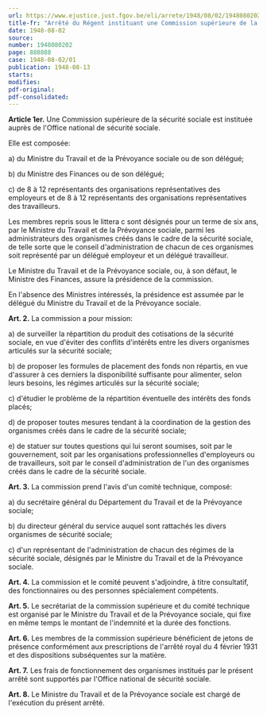 ```yaml
---
url: https://www.ejustice.just.fgov.be/eli/arrete/1948/08/02/1948080202/justel
title-fr: "Arrêté du Régent instituant une Commission supérieure de la sécurité sociale."
date: 1948-08-02
source:
number: 1948080202
page: 888888
case: 1948-08-02/01
publication: 1948-08-13
starts:
modifies:
pdf-original:
pdf-consolidated:
---
```


**Article 1er.** Une Commission supérieure de la sécurité sociale est instituée auprès de l'Office national de sécurité sociale.

Elle est composée:

   a) du Ministre du Travail et de la Prévoyance sociale ou de son délégué;

   b) du Ministre des Finances ou de son délégué;

   c) de 8 à 12 représentants des organisations représentatives des employeurs et de 8 à 12 représentants des organisations représentatives des travailleurs.

Les membres repris sous le littera c sont désignés pour un terme de six ans, par le Ministre du Travail et de la Prévoyance sociale, parmi les administrateurs des organismes créés dans le cadre de la sécurité sociale, de telle sorte que le conseil d'administration de chacun de ces organismes soit représenté par un délégué employeur et un délégué travailleur.

Le Ministre du Travail et de la Prévoyance sociale, ou, à son défaut, le Ministre des Finances, assure la présidence de la commission.

En l'absence des Ministres intéressés, la présidence est assumée par le délégué du Ministre du Travail et de la Prévoyance sociale.

**Art. 2.** La commission a pour mission:

   a) de surveiller la répartition du produit des cotisations de la sécurité sociale, en vue d'éviter des conflits d'intérêts entre les divers organismes articulés sur la sécurité sociale;

   b) de proposer les formules de placement des fonds non répartis, en vue d'assurer à ces derniers la disponibilité suffisante pour alimenter, selon leurs besoins, les régimes articulés sur la sécurité sociale;

   c) d'étudier le problème de la répartition éventuelle des intérêts des fonds placés;

   d) de proposer toutes mesures tendant à la coordination de la gestion des organismes créés dans le cadre de la sécurité sociale;

   e) de statuer sur toutes questions qui lui seront soumises, soit par le gouvernement, soit par les organisations professionnelles d'employeurs ou de travailleurs, soit par le conseil d'administration de l'un des organismes créés dans le cadre de la sécurité sociale.

**Art. 3.** La commission prend l'avis d'un comité technique, composé:

   a) du secrétaire général du Département du Travail et de la Prévoyance sociale;

   b) du directeur général du service auquel sont rattachés les divers organismes de sécurité sociale;

   c) d'un représentant de l'administration de chacun des régimes de la sécurité sociale, désignés par le Ministre du Travail et de la Prévoyance sociale.

**Art. 4.** La commission et le comité peuvent s'adjoindre, à titre consultatif, des fonctionnaires ou des personnes spécialement compétents.

**Art. 5.** Le secrétariat de la commission supérieure et du comité technique est organisé par le Ministre du Travail et de la Prévoyance sociale, qui fixe en même temps le montant de l'indemnité et la durée des fonctions.

**Art. 6.** Les membres de la commission supérieure bénéficient de jetons de présence conformément aux prescriptions de l'arrêté royal du 4 février 1931 et des dispositions subséquentes sur la matière.

**Art. 7.** Les frais de fonctionnement des organismes institués par le présent arrêté sont supportés par l'Office national de sécurité sociale.

**Art. 8.** Le Ministre du Travail et de la Prévoyance sociale est chargé de l'exécution du présent arrêté.
